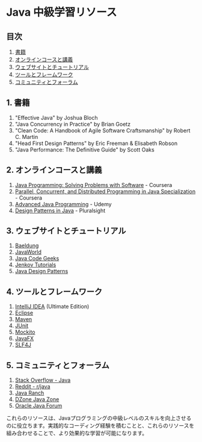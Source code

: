 # Java 中級学習リソース

## 目次
1. [書籍](#1-書籍)
2. [オンラインコースと講義](#2-オンラインコースと講義)
3. [ウェブサイトとチュートリアル](#3-ウェブサイトとチュートリアル)
4. [ツールとフレームワーク](#4-ツールとフレームワーク)
5. [コミュニティとフォーラム](#5-コミュニティとフォーラム)

## 1. 書籍

1. "Effective Java" by Joshua Bloch
2. "Java Concurrency in Practice" by Brian Goetz
3. "Clean Code: A Handbook of Agile Software Craftsmanship" by Robert C. Martin
4. "Head First Design Patterns" by Eric Freeman & Elisabeth Robson
5. "Java Performance: The Definitive Guide" by Scott Oaks

## 2. オンラインコースと講義

1. [Java Programming: Solving Problems with Software](https://www.coursera.org/learn/java-programming) - Coursera
2. [Parallel, Concurrent, and Distributed Programming in Java Specialization](https://www.coursera.org/specializations/pcdp) - Coursera
3. [Advanced Java Programming](https://www.udemy.com/course/advanced-java-programming/) - Udemy
4. [Design Patterns in Java](https://www.pluralsight.com/courses/design-patterns-java-creational) - Pluralsight

## 3. ウェブサイトとチュートリアル

1. [Baeldung](https://www.baeldung.com/)
2. [JavaWorld](https://www.javaworld.com/)
3. [Java Code Geeks](https://www.javacodegeeks.com/)
4. [Jenkov Tutorials](http://tutorials.jenkov.com/)
5. [Java Design Patterns](https://java-design-patterns.com/)

## 4. ツールとフレームワーク

1. [IntelliJ IDEA](https://www.jetbrains.com/idea/) (Ultimate Edition)
2. [Eclipse](https://www.eclipse.org/downloads/)
3. [Maven](https://maven.apache.org/)
4. [JUnit](https://junit.org/junit5/)
5. [Mockito](https://site.mockito.org/)
6. [JavaFX](https://openjfx.io/)
7. [SLF4J](http://www.slf4j.org/)

## 5. コミュニティとフォーラム

1. [Stack Overflow - Java](https://stackoverflow.com/questions/tagged/java)
2. [Reddit - r/java](https://www.reddit.com/r/java/)
3. [Java Ranch](https://coderanch.com/c/java)
4. [DZone Java Zone](https://dzone.com/java-jdk-development-tutorials-tools-news)
5. [Oracle Java Forum](https://community.oracle.com/tech/developers/categories/java)

これらのリソースは、Javaプログラミングの中級レベルのスキルを向上させるのに役立ちます。実践的なコーディング経験を積むことと、これらのリソースを組み合わせることで、より効果的な学習が可能になります。